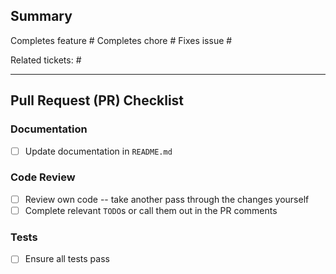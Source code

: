 ## Summary

<!-- NOTE: Remove as necessary -->
Completes feature #*<GitHub issue number>* 
Completes chore #*<GitHub issue number>*
Fixes issue #*<GitHub issue number>*

Related tickets: #*<GitHub issue number>*

*<Write a short summary of your changes.>*

<hr>

## Pull Request (PR) Checklist

### Documentation
- [ ] Update documentation in `README.md`

### Code Review
- [ ] Review own code -- take another pass through the changes yourself
- [ ] Complete relevant `TODO`s or call them out in the PR comments

### Tests
- [ ] Ensure all tests pass
